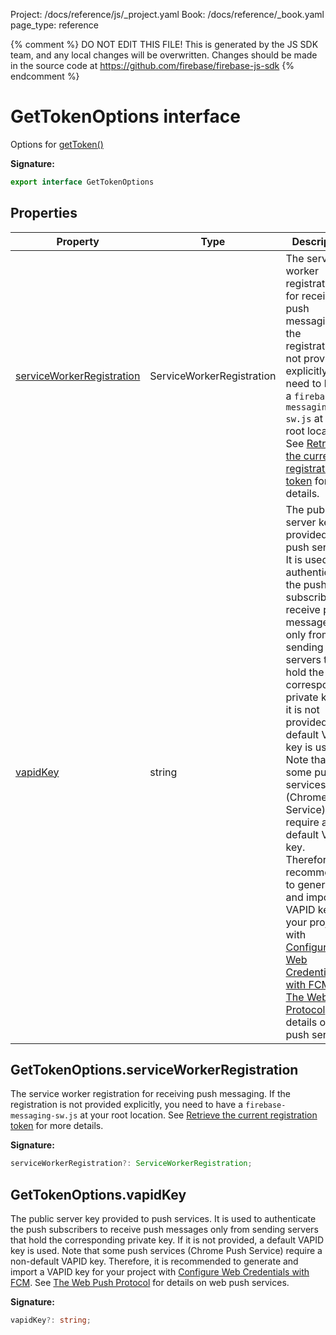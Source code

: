 Project: /docs/reference/js/_project.yaml
Book: /docs/reference/_book.yaml
page_type: reference

{% comment %}
DO NOT EDIT THIS FILE!
This is generated by the JS SDK team, and any local changes will be
overwritten. Changes should be made in the source code at
https://github.com/firebase/firebase-js-sdk
{% endcomment %}

# GetTokenOptions interface
Options for [getToken()](./messaging_.md#gettoken)

<b>Signature:</b>

```typescript
export interface GetTokenOptions 
```

## Properties

|  Property | Type | Description |
|  --- | --- | --- |
|  [serviceWorkerRegistration](./messaging_.gettokenoptions.md#gettokenoptionsserviceworkerregistration) | ServiceWorkerRegistration | The service worker registration for receiving push messaging. If the registration is not provided explicitly, you need to have a <code>firebase-messaging-sw.js</code> at your root location. See [Retrieve the current registration token](https://firebase.google.com/docs/cloud-messaging/js/client#retrieve-the-current-registration-token) for more details. |
|  [vapidKey](./messaging_.gettokenoptions.md#gettokenoptionsvapidkey) | string | The public server key provided to push services. It is used to authenticate the push subscribers to receive push messages only from sending servers that hold the corresponding private key. If it is not provided, a default VAPID key is used. Note that some push services (Chrome Push Service) require a non-default VAPID key. Therefore, it is recommended to generate and import a VAPID key for your project with [Configure Web Credentials with FCM](https://firebase.google.com/docs/cloud-messaging/js/client#configure_web_credentials_with_fcm)<!-- -->. See [The Web Push Protocol](https://developers.google.com/web/fundamentals/push-notifications/web-push-protocol) for details on web push services. |

## GetTokenOptions.serviceWorkerRegistration

The service worker registration for receiving push messaging. If the registration is not provided explicitly, you need to have a `firebase-messaging-sw.js` at your root location. See [Retrieve the current registration token](https://firebase.google.com/docs/cloud-messaging/js/client#retrieve-the-current-registration-token) for more details.

<b>Signature:</b>

```typescript
serviceWorkerRegistration?: ServiceWorkerRegistration;
```

## GetTokenOptions.vapidKey

The public server key provided to push services. It is used to authenticate the push subscribers to receive push messages only from sending servers that hold the corresponding private key. If it is not provided, a default VAPID key is used. Note that some push services (Chrome Push Service) require a non-default VAPID key. Therefore, it is recommended to generate and import a VAPID key for your project with [Configure Web Credentials with FCM](https://firebase.google.com/docs/cloud-messaging/js/client#configure_web_credentials_with_fcm)<!-- -->. See [The Web Push Protocol](https://developers.google.com/web/fundamentals/push-notifications/web-push-protocol) for details on web push services.

<b>Signature:</b>

```typescript
vapidKey?: string;
```
